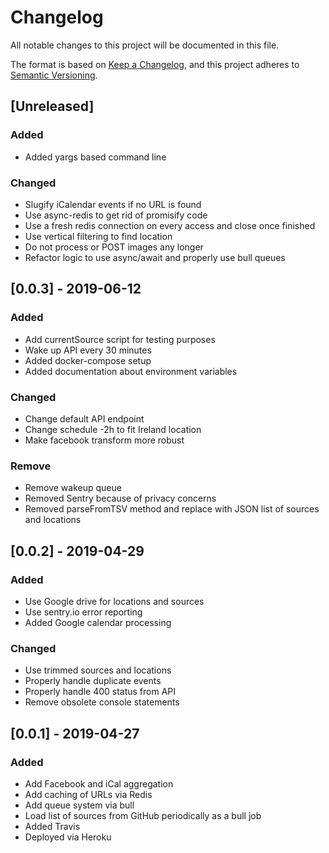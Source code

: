 # Changelog
All notable changes to this project will be documented in this file.

The format is based on [Keep a Changelog](https://keepachangelog.com/en/1.0.0/),
and this project adheres to [Semantic Versioning](https://semver.org/spec/v2.0.0.html).

## [Unreleased]
### Added
- Added yargs based command line

### Changed
- Slugify iCalendar events if no URL is found
- Use async-redis to get rid of promisify code
- Use a fresh redis connection on every access and close once finished
- Use vertical filtering to find location
- Do not process or POST images any longer
- Refactor logic to use async/await and properly use bull queues

## [0.0.3] - 2019-06-12
### Added
- Add currentSource script for testing purposes
- Wake up API every 30 minutes
- Added docker-compose setup
- Added documentation about environment variables

### Changed
- Change default API endpoint
- Change schedule -2h to fit Ireland location
- Make facebook transform more robust

### Remove 
- Remove wakeup queue
- Removed Sentry because of privacy concerns
- Removed parseFromTSV method and replace with JSON list of sources and locations

## [0.0.2] - 2019-04-29
### Added
- Use Google drive for locations and sources
- Use sentry.io error reporting
- Added Google calendar processing

### Changed
- Use trimmed sources and locations
- Properly handle duplicate events
- Properly handle 400 status from API
- Remove obsolete console statements

## [0.0.1] - 2019-04-27
### Added
- Add Facebook and iCal aggregation
- Add caching of URLs via Redis
- Add queue system via bull
- Load list of sources from GitHub periodically as a bull job
- Added Travis
- Deployed via Heroku
